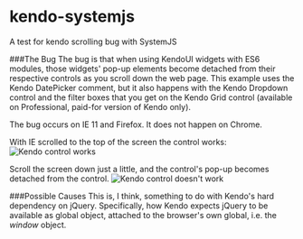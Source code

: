# kendo-systemjs
 A test for kendo scrolling bug with SystemJS

###The Bug
The bug is that when using KendoUI widgets with ES6 modules, those widgets' pop-up elements become detached from their respective controls as you scroll down the web page.  This example uses the Kendo DatePicker comment, but it also happens with the Kendo Dropdown control and the filter boxes that you get on the Kendo Grid control (available on Professional, paid-for version of Kendo only).

The bug occurs on IE 11 and Firefox.  It does not happen on Chrome.


With IE scrolled to the top of the screen the control works:
![Kendo control works](http://www.users.on.net/~mikeandgeminoz/code/images/kendo_es6_scrollingbug1.png "Kendo control works")

Scroll the screen down just a little, and the control's pop-up becomes detached from the control.
![Kendo control doesn't work](http://www.users.on.net/~mikeandgeminoz/code/images/kendo_es6_scrollingbug2.png "Kendo control doesn't work")


###Possible Causes
This is, I think, something to do with Kendo's hard dependency on jQuery.  Specifically, how Kendo expects jQuery to be available as global object, attached to the browser's own global, i.e. the *window* object.
